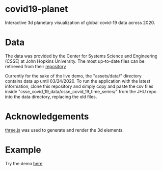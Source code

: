# covid19-planet
Interactive 3d planetary visualization of global covid-19 data across 2020.

# Data
The data was provided by the Center for Systems Science and Engineering (CSSE) at John Hopkins 
University. The most up-to-date files can be retrieved from their [repository](https://github.com/CSSEGISandData/COVID-19)

Currently for the sake of the live demo, the "assets/data/" directory contains data up until 
03/24/2020. To run the application with the latest information, clone this repository and simply 
copy and paste the csv files inside "csse_covid_19_data/csse_covid_19_time_series/" from the JHU 
repo into the data directory, replacing the old files.

# Acknowledgements
[three.js](https://threejs.org/) was used to generate and render the 3d elements.

# Example
Try the demo [here](https://matthewdimarco.github.io/covid19-planet/)
